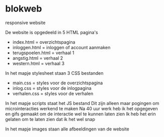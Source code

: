 # blokweb
responsive website 

De website is opgedeeld in 5 HTML pagina's 
- index.html = overzichtspagina
- inloggen.html = inloggen of account aanmaken
- terugspoelen.html = verhaal 1
- angstig.html = verhaal 2
- western.html = verhaal 3

In het mapje stylesheet staan 3 CSS bestanden
- main.css = styles voor de overzichtspagina
- inlog.css = styles voor de inlogpagina
- verhalen.css = styles voor de verhalen 

In het mapje scripts staat het JS bestand 
Dit zijn alleen maar pogingen om microinteracties werkend te maken 
Na 40 uur werk heb ik het opgegeven en gifs gemaakt om de interactie wel te kunnen laten zien
Ik heb het erin gelaten om te laten zien dat ik het wel snap

In het mapje images staan alle afbeeldingen van de website 

